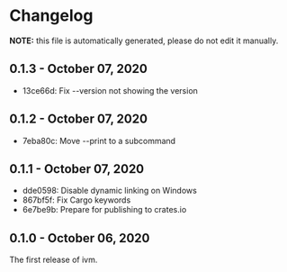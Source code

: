 # Changelog

**NOTE:** this file is automatically generated, please do not edit it manually.

<!-- new section -->

## 0.1.3 - October 07, 2020

* 13ce66d: Fix --version not showing the version

## 0.1.2 - October 07, 2020

* 7eba80c: Move --print to a subcommand

## 0.1.1 - October 07, 2020

* dde0598: Disable dynamic linking on Windows
* 867bf5f: Fix Cargo keywords
* 6e7be9b: Prepare for publishing to crates.io

## 0.1.0 - October 06, 2020

The first release of ivm.
